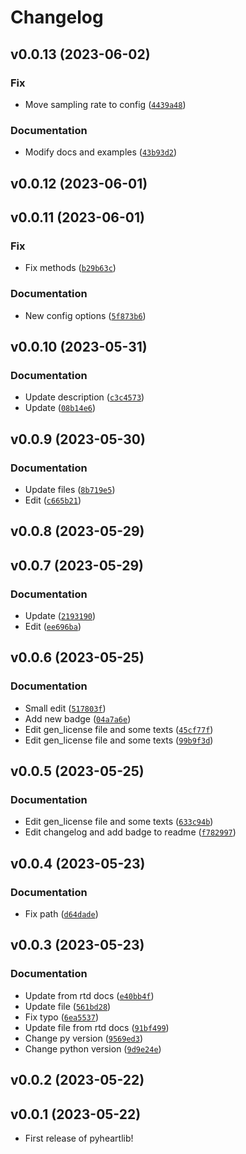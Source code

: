 # Changelog

<!--next-version-placeholder-->

## v0.0.13 (2023-06-02)

### Fix

* Move sampling rate to config ([`4439a48`](https://github.com/sadeghmdi/pyheartlib/commit/4439a48583ad86dca015f9b1bd9bd9f083570c24))

### Documentation

* Modify docs and examples ([`43b93d2`](https://github.com/sadeghmdi/pyheartlib/commit/43b93d28d4d2626780c041ab4933aa6a82d67bc5))

## v0.0.12 (2023-06-01)


## v0.0.11 (2023-06-01)
### Fix

* Fix methods ([`b29b63c`](https://github.com/sadeghmdi/pyheartlib/commit/b29b63c638bdd8a8160e9a51475aab731f8a15c8))

### Documentation

* New config options ([`5f873b6`](https://github.com/sadeghmdi/pyheartlib/commit/5f873b61fab2594b452c76750514b82cc50e06e4))

## v0.0.10 (2023-05-31)
### Documentation

* Update description ([`c3c4573`](https://github.com/sadeghmdi/pyheartlib/commit/c3c4573be6c674eb9f4ea809490bb00dbf7164bb))
* Update ([`08b14e6`](https://github.com/sadeghmdi/pyheartlib/commit/08b14e6f55ebc4bb9d6f23335e6b31d5e89af057))

## v0.0.9 (2023-05-30)
### Documentation

* Update files ([`8b719e5`](https://github.com/sadeghmdi/pyheartlib/commit/8b719e5ed07a167ddd60c47d1ffb2a6a66327a16))
* Edit ([`c665b21`](https://github.com/sadeghmdi/pyheartlib/commit/c665b21c74188fc67ddd69bae02cee9b7988fa33))

## v0.0.8 (2023-05-29)


## v0.0.7 (2023-05-29)
### Documentation

* Update ([`2193190`](https://github.com/sadeghmdi/pyheartlib/commit/2193190fa07651d32f06c6a37a8d10db7b4f9543))
* Edit ([`ee696ba`](https://github.com/sadeghmdi/pyheartlib/commit/ee696ba7a61b979c7be872a48c6268d05fbaf282))

## v0.0.6 (2023-05-25)
### Documentation
* Small edit ([`517803f`](https://github.com/sadeghmdi/pyheartlib/commit/517803fab03e851fe2a59e338d95ec8461c44ed3))
* Add new badge ([`04a7a6e`](https://github.com/sadeghmdi/pyheartlib/commit/04a7a6e094ac78ea7b4199c17b4b8b86c284d102))
* Edit gen_license file and some texts ([`45cf77f`](https://github.com/sadeghmdi/pyheartlib/commit/45cf77f6c049686ffe2b417c0cd37584c39ccd42))
* Edit gen_license file and some texts ([`99b9f3d`](https://github.com/sadeghmdi/pyheartlib/commit/99b9f3da758afdd78bdc446626c1c1231b2abaf3))

## v0.0.5 (2023-05-25)
### Documentation
* Edit gen_license file and some texts ([`633c94b`](https://github.com/sadeghmdi/pyheartlib/commit/633c94b479c6a0e7a2fa448c8983628d6af2e921))
* Edit changelog and add badge to readme ([`f782997`](https://github.com/sadeghmdi/pyheartlib/commit/f7829979099d8e590fefd541629d4e73c86ddf03))

## v0.0.4 (2023-05-23)
### Documentation
* Fix path ([`d64dade`](https://github.com/sadeghmdi/pyheartlib/commit/d64dade9625586ea87a7e66cafe62215ce787a6e))

## v0.0.3 (2023-05-23)
### Documentation
* Update from rtd docs ([`e40bb4f`](https://github.com/sadeghmdi/pyheartlib/commit/e40bb4ff9dd3665b7e55efee122d53f85f4c431d))
* Update file ([`561bd28`](https://github.com/sadeghmdi/pyheartlib/commit/561bd287ee81e5c180439c6308e4c6cee5dd6c89))
* Fix typo ([`6ea5537`](https://github.com/sadeghmdi/pyheartlib/commit/6ea55377633c7b666207e3c72885a78ba591c863))
* Update file from rtd docs ([`91bf499`](https://github.com/sadeghmdi/pyheartlib/commit/91bf499d45ad693b8b7c3ed8b274a01bcb283774))
* Change py version ([`9569ed3`](https://github.com/sadeghmdi/pyheartlib/commit/9569ed3437f565ded0f16bb0dfe5bb350ae6f521))
* Change python version ([`9d9e24e`](https://github.com/sadeghmdi/pyheartlib/commit/9d9e24e3a9d9c4d66a0e981ea1086b04e70b39bc))

## v0.0.2 (2023-05-22)


## v0.0.1 (2023-05-22)

- First release of pyheartlib!